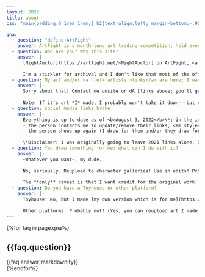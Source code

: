 ```yaml
---
layout: 2022
title: about
css: "main{padding:0 1rem 1rem;} h2{text-align:left; margin-bottom:-.95em;} .box{max-width:35rem; padding:.5em .05em;} @media only screen and (min-width:575px){h2{padding-right:8em;}}"

qna:
  - question: "define:ArtFight"
    answer: ArtFight is a month-long art trading competition, held every July, in which participants are sorted into two teams and earn points for "attacking" (creating art of) others' characters. More info on [the official about page](https://artfight.net/info/about)!
  - question: Who are you? Why this site?
    answer: |-
      [NightAuctor](https://artfight.net/~NightAuctor) on ArtFight, <a href="/" target="_blank">a-flyleaf</a> elsewhere! Digital artist, here for a good time, posts art almost exclusively to [deviantArt](https://a-flyleaf.deviantart.com/) and/or my own site these days.
      
      I'm a stickler for archival and I don't like that most of the official website is inaccessible to guests, so I made this place to show everything off!
  - question: My art and/or <a href='artists'>links</a> are here; I want them taken down!
    answer: |-
      Sorry about that! Contact me onsite or dA (links above; you’ll get a faster response on dA) and I’ll note that your attack and/or info can only be viewed onsite.
      
      Note: If it's art *I* made, I probably won't take it down---but can remove the recipient info on request.
  - question: social media links broke
    answer: |-
      Everything is up-to-date as of <b>August 3, 2022</b>\*; in the interest of not stalking people, I won’t be updating them---*unless*:
      - the person contacts me to update/remove their links, <em style="font-style:normal;text-transform:uppercase;">or</em>
      - the person shows up again (I draw for them and/or they draw for me) in a future year.
      
      \*Disclaimer: I was originally going to leave 2021 links alone, but updated them in the process of overhauling the site for 2022. The backend has better forward-compatibility now, so this shouldn't happen again <span style="display:inline-block;">>_>\"</span>
  - question: You drew something for me; what can I do with it?
    answer: |-
      ~Whatever you want~, my dude.
      
      No, seriously. Reupload to character galleries! Use in edits! Print it, trace it, crop it! I do not care. It's yours now, be free.
      
      The **only** caveat is that I want credit for the original work! The names <i>NightAuctor</i> and <i>a-flyleaf</i> both work; I'd *prefer* a non-ArtFight link (either to [my deviantArt](https://www.deviantart.com/a-flyleaf) or this website), but both names should lead back to me regardless.
  - question: Do you have a Toyhouse or other platform?
    answer: |-
      Toyhouse: No, but I made [my own version which is for me](https://a-flyleaf.github.io/toyshelf) ᕕ(&nbsp;ᐛ&nbsp;)ᕗ Everyone I threw on ArtFight can also be found there!
      
      Other platforms: Probably not! (Yes, you can reupload art I made for you on $socialMediaOfYourChoice, ↑ with credit ↑.) You can find other internet corners I may be lurking around through [my base site](https://a-flyleaf.github.io).
---
```

{%for faq in page.qna%}<section><h2>{{faq.question}}</h2><div class="box">{{faq.answer|markdownify}}</div></section>{%endfor%}